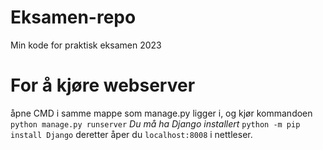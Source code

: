 # Eksamen-repo
Min kode for praktisk eksamen 2023
# For å kjøre webserver
åpne CMD i samme mappe som manage.py ligger i, og kjør kommandoen `python manage.py runserver` *Du må ha Django installert* `python -m pip install Django` deretter åper du `localhost:8008` i nettleser.
